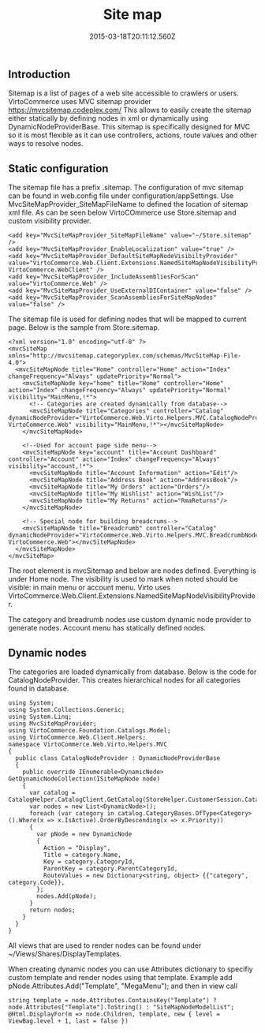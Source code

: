 ﻿---
title: Site map
description: Site map
layout: docs
date: 2015-03-18T20:11:12.560Z
priority: 7
---
## Introduction

Sitemap is a list of pages of a web site accessible to crawlers or users. VirtoCommerce uses MVC sitemap provider <a href="https://mvcsitemap.codeplex.com/" rel="nofollow">https://mvcsitemap.codeplex.com/</a> This allows to easily create the sitemap either statically by defining nodes in xml or dynamically using DynamicNodeProviderBase. This sitemap is specifically designed for MVC so it is most flexible as it can use controllers, actions, route values and other ways to resolve nodes.

## Static configuration

The sitemap file has a prefix .sitemap. The configuration of mvc sitemap can be found in web.config file under configuration/appSettings. Use MvcSiteMapProvider_SiteMapFileName to defined the location of sitemap xml file. As can be seen below VirtoCOmmerce use Store.sitemap and custom visibility provider.

```
<add key="MvcSiteMapProvider_SiteMapFileName" value="~/Store.sitemap" />
<add key="MvcSiteMapProvider_EnableLocalization" value="true" />
<add key="MvcSiteMapProvider_DefaultSiteMapNodeVisibiltyProvider" value="VirtoCommerce.Web.Client.Extensions.NamedSiteMapNodeVisibilityProvider, VirtoCommerce.WebClient" />
<add key="MvcSiteMapProvider_IncludeAssembliesForScan" value="VirtoCommerce.Web" />
<add key="MvcSiteMapProvider_UseExternalDIContainer" value="false" />
<add key="MvcSiteMapProvider_ScanAssembliesForSiteMapNodes" value="false" />
```

The sitemap file is used for defining nodes that will be mapped to current page. Below is the sample from Store.sitemap.

```
<?xml version="1.0" encoding="utf-8" ?>
<mvcSiteMap xmlns="http://mvcsitemap.categoryplex.com/schemas/MvcSiteMap-File-4.0">
  <mvcSiteMapNode title="Home" controller="Home" action="Index" changeFrequency="Always" updatePriority="Normal">
    <mvcSiteMapNode key="home" title="Home" controller="Home" action="Index" changeFrequency="Always" updatePriority="Normal" visibility="MainMenu,!*">
      <!-- Categories are created dynamically from database-->
      <mvcSiteMapNode title="Categories" controller="Catalog" dynamicNodeProvider="VirtoCommerce.Web.Virto.Helpers.MVC.CatalogNodeProvider, VirtoCommerce.Web" visibility="MainMenu,!*"></mvcSiteMapNode>
    </mvcSiteMapNode>

    <!--Used for account page side menu-->
    <mvcSiteMapNode key="account" title="Account Dashboard" controller="Account" action="Index" changeFrequency="Always" visibility="account,!*">
      <mvcSiteMapNode title="Account Information" action="Edit"/>
      <mvcSiteMapNode title="Address Book" action="AddressBook"/>
      <mvcSiteMapNode title="My Orders" action="Orders"/>
      <mvcSiteMapNode title="My Wishlist" action="WishList"/>
      <mvcSiteMapNode title="My Returns" action="RmaReturns"/>
    </mvcSiteMapNode>

    <!-- Special node for building breadcrums-->
    <mvcSiteMapNode title="Breadcrumb" controller="Catalog" dynamicNodeProvider="VirtoCommerce.Web.Virto.Helpers.MVC.BreadcrumbNodeProvider, VirtoCommerce.Web"></mvcSiteMapNode>   
  </mvcSiteMapNode>
</mvcSiteMap>
```

The root element is mvcSitemap and below are nodes defined. Everything is under Home node. The visibility is used to mark when noted should be visible: in main menu or account menu. Virto uses VirtoCommerce.Web.Client.Extensions.NamedSiteMapNodeVisibilityProvider.

The category and breadrumb nodes use custom dynamic node provider to generate nodes. Account menu has statically defined nodes.

## Dynamic nodes

The categories are loaded dynamically from database. Below is the code for CatalogNodeProvider. This creates hierarchical nodes for all categories found in database.

```
using System;
using System.Collections.Generic;
using System.Linq;
using MvcSiteMapProvider;
using VirtoCommerce.Foundation.Catalogs.Model;
using VirtoCommerce.Web.Client.Helpers;
namespace VirtoCommerce.Web.Virto.Helpers.MVC
{
  public class CatalogNodeProvider : DynamicNodeProviderBase
  {
    public override IEnumerable<DynamicNode> GetDynamicNodeCollection(ISiteMapNode node)
    {
      var catalog = CatalogHelper.CatalogClient.GetCatalog(StoreHelper.CustomerSession.CatalogId);
      var nodes = new List<DynamicNode>();
      foreach (var category in catalog.CategoryBases.OfType<Category>().Where(x => x.IsActive).OrderByDescending(x => x.Priority))
      {
        var pNode = new DynamicNode
        {
          Action = "Display",
          Title = category.Name,
          Key = category.CategoryId,
          ParentKey = category.ParentCategoryId,
          RouteValues = new Dictionary<string, object> {{"category", category.Code}},
        };
        nodes.Add(pNode);
      }
      return nodes;
    }
  }
}
```

All views that are used to render nodes can be found under ~/Views/Shares/DisplayTemplates.

When creating dynamic nodes you can use Attributes dictionary to specifiy custom template and render nodes using that template. Example add pNode.Attributes.Add("Template", "MegaMenu"); and then in view call

```
string template = node.Attributes.ContainsKey("Template") ? node.Attributes["Template"].ToString() : "SiteMapNodeModelList";
@Html.DisplayFor(m => node.Children, template, new { level = ViewBag.level + 1, last = false })
```
